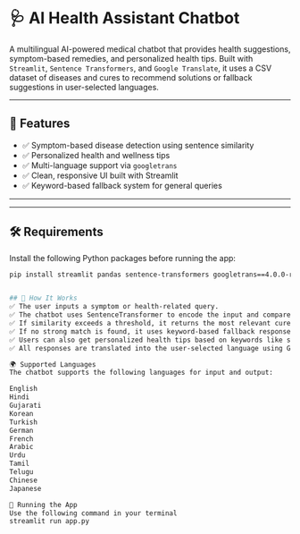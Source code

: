 # 🩺 AI Health Assistant Chatbot

A multilingual AI-powered medical chatbot that provides health suggestions, symptom-based remedies, and personalized health tips. Built with `Streamlit`, `Sentence Transformers`, and `Google Translate`, it uses a CSV dataset of diseases and cures to recommend solutions or fallback suggestions in user-selected languages.

---

## 🚀 Features

- ✅ Symptom-based disease detection using sentence similarity
- ✅ Personalized health and wellness tips
- ✅ Multi-language support via `googletrans`
- ✅ Clean, responsive UI built with Streamlit
- ✅ Keyword-based fallback system for general queries

---


---

## 🛠️ Requirements

Install the following Python packages before running the app:

```bash
pip install streamlit pandas sentence-transformers googletrans==4.0.0-rc1


## 🧠 How It Works
✅ The user inputs a symptom or health-related query.
✅ The chatbot uses SentenceTransformer to encode the input and compares it with known diseases in the dataset.
✅ If similarity exceeds a threshold, it returns the most relevant cure.
✅ If no strong match is found, it uses keyword-based fallback responses (e.g., for “fever”, “cold”, “cough”).
✅ Users can also get personalized health tips based on keywords like sleep, stress, fatigue.
✅ All responses are translated into the user-selected language using Google Translate API.

🌍 Supported Languages
The chatbot supports the following languages for input and output:

English
Hindi
Gujarati
Korean
Turkish
German
French
Arabic
Urdu
Tamil
Telugu
Chinese
Japanese

🧪 Running the App
Use the following command in your terminal
streamlit run app.py